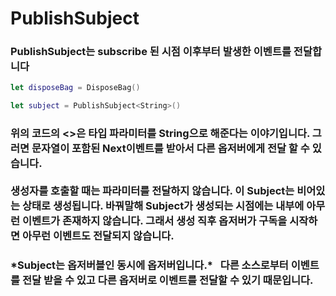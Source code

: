 # PublishSubject

### PublishSubject는 subscribe 된 시점 이후부터 발생한 이벤트를 전달합니다

```swift
let disposeBag = DisposeBag()

let subject = PublishSubject<String>()
```
### 위의 코드의 <>은 타입 파라미터를 String으로 해준다는 이야기입니다. 그러면 문자열이 포함된 Next이벤트를 받아서 다른 옵저버에게 전달 할 수 있습니다. <br><br> 생성자를 호출할 때는 파라미터를 전달하지 않습니다. 이 Subject는 비어있는 상태로 생성됩니다. 바꿔말해 Subject가 생성되는 시점에는 내부에 아무런 이벤트가 존재하지 않습니다. 그래서 생성 직후 옵저버가 구독을 시작하면 아무런 이벤트도 전달되지 않습니다.
### \*Subject는 옵저버블인 동시에 옵저버입니다.\* &nbsp; 다른 소스로부터 이벤트를 전달 받을 수 있고 다른 옵저버로 이벤트를 전달할 수 있기 때문입니다.
